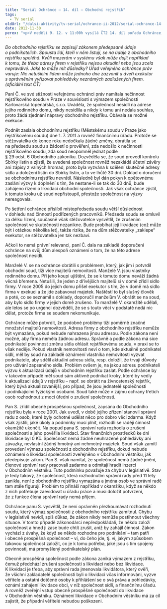 ```yaml
---
title: "Seriál Ochránce – 14. díl – Obchodní rejstřík"
tags:
  - TV seriál
oldUrl: "/dalsi-aktivity/tv-serial/ochrance-ii-2012/serial-ochrance-14-dil-obchodni-rejstrik-1/"
date: 2012-11-30
perex: "<p>V neděli 9. 12. v 11:00h vysílá ČT2 14. díl pořadu Ochránce, tentokrát o pracovněprávních vztazích a činnosti inspektorátů práce. Reprízu dílu uvidíte na ČT2 v úterý 11. 12. v 9:05h.</p>"
---
```


<!-- imported from the old website -->

<p><em>Do obchodního rejstříku se zapisují zákonem předepsané údaje o podnikatelích. Spousta lidí, kteří v něm listují, se na údaje z obchodního rejstříku spoléhá. Kvůli mezerám v systému však může dojít například k tomu, že třeba adresy firem v rejstříku nejsou aktuální nebo jsou zcela nepravdivé. Jaké to může mít důsledky? Úřad veřejného ochránce práv varuje: Nic netušícím lidem může jednoho dne zazvonit u dveří exekutor s oprávněním vyřizovat pohledávky neznámých zadlužených firem. (oficiální text ČT)</em></p><p>Paní Č. ve své stížnosti veřejnému ochránci práv namítala nečinnost rejstříkového soudu v Praze v souvislosti s výmazem společnosti Karlovarská topenářská, s.r.o. Uváděla, že společnost nesídlí na adrese jejího rodinného domu, nikdy nesídlila a nikdy k tomu ani nedala souhlas, proto žádá zjednání nápravy obchodního rejstříku. Obávala se možné exekuce. </p><p>Podnět zaslala obchodnímu rejstříku (Městskému soudu v Praze jako rejstříkovému soudu) dne 1. 7. 2011 a rovněž finančnímu úřadu. Protože se stěžovatelka do konce roku nedočkala žádné změny, obrátila se na předsedu soudu s žádostí o prověření, zda nedošlo k nečinnosti rejstříkového soudu, zda soud neopomněl jednat podle § 29 odst. 6 Obchodního zákoníku. Dozvěděla se, že soud provedl kontrolu Sbírky listin a zjistil, že uvedená společnost rovněž nezakládá účetní závěry ani zápisy z valných hromad, proto byla vyzvána k sdělení skutečné adresy sídla a doložení listin do Sbírky listin, a to ve lhůtě 30 dní. Doklad o doručení se obchodnímu rejstříku nevrátil. Následně byl dán pokyn k opětovnému zaslání výzvy k doplnění s tím, že nestane-li se tak do 30 dnů, bude zahájeno řízení o likvidaci obchodní společnosti. Jak však ochránce zjistil, k tomuto kroku už soud nepřistoupil, přestože společnost na výzvy nereagovala.</p><p>Po šetření ochránce přislíbil místopředseda soudu větší důslednost v dohledu nad činností podřízených pracovníků. Předseda soudu se omluvil za délku řízení, současně však stěžovatelce vysvětlil, že zrušením společnost ve skutečnosti nezanikne. Bude probíhat její likvidace (což může být i otázkou několika let), takže rizika, že na dům stěžovatelky „zaklepe“ exekutor, se stěžovatelka jen tak nezbaví. </p><p>Ačkoli to nemá právní relevanci, paní Č. dala na základě doporučení ochránce na svůj dům alespoň oznámení o tom, že na této adrese společnost nesídlí. </p><p>Manželé V. se na ochránce obrátili s problémem, který, jak jim i potvrdil obchodní soud, tíží více majitelů nemovitostí. Manželé V. jsou vlastníky rodinného domu. Při jeho koupi ujištěni, že se k tomuto domu neváží žádná věcná břemena. Netušili, že jeden z dřívějších majitelů si v domě zřídil sídlo firmy. V roce 2005 do jejich domu přišel exekutor s tím, že v domě má sídlo firma v exekuci a že jde zabavovat majetek. Naštěstí to byl slušný člověk a poté, co se seznámil s doklady, doporučil manželům V. obrátit se na soud, aby bylo sídlo firmy v jejich domě zrušeno. To manželé V. okamžitě udělali, ale letos se po urgenci dozvěděli, že se s touto věcí v podstatě nedá nic dělat, protože firma se soudem nekomunikuje.</p><p>Ochránce může potvrdit, že podobné problémy tíží poměrně značné množství majitelů nemovitostí. Adresa firmy z obchodního rejstříku nemůže být vymazána, pokud nebude nahrazena jinou adresou. Podle zákona není možné, aby firma neměla žádnou adresu. Správně a podle zákona má sice podnikatel povinnost změnu sídla ohlásit rejstříkovému soudu, v praxi se to však neděje. Pokud vlastník nemovitosti neví o tom, kde aktuálně podnikatel sídlí, měl by soud na základě oznámení vlastníka nemovitosti vyzvat podnikatele, aby sdělil aktuální adresu sídla, resp. doložil, že trvají důvody pro užívání zapsaného sídla. Problém ovšem je, na jakou adresu podnikateli výzvu k aktualizaci údajů v obchodním rejstříku zaslat. Podle ochránce by v takovém případě měl soud sám aktivně podnikat kroky, které by vedly k aktualizaci údajů v rejstříku – např. se obrátit na živnostenský rejstřík, který bývá aktualizovanější, pro případ, že jsou jednatelé společnosti i podnikajícími fyzickými osobami. Soud také může v zájmu ochrany třetích osob rozhodnout z moci úřední o zrušení společnosti.</p><p>Pan S. zřídil obecně prospěšnou společnost, zapsána do Obchodního rejstříku byla v roce 2001. Jak uvedl, v době jejího zřízení stanovil správní radu z osob, které byly ochotné udělat něco pro dobro věci zdarma. Když však zjistili, jaké úkoly a podmínky musí plnit, rozhodli se raději činnost okamžitě ukončit. Na popud pana S. správní rada rozhodla o zrušení společnosti a jeho pověřila likvidací. Stav finančních prostředků ke dni likvidace byl 0 Kč. Společnost nemá žádné neuhrazené pohledávky ani závazky, nevlastní žádný hmotný ani nehmotný majetek. Soud však zamítl provedení výmazu společnosti z obchodního rejstříku, dokud nebude oznámení o likvidaci společnosti zveřejněno v Obchodním věstníku, jak předepisuje zákon. Pan S. však namítal, že společnost nemá žádné jmění, členové správní rady pracovali zadarmo a odmítají hradit inzerci v Obchodním věstníku. Tuto podmínku považuje za chybu v legislativě. Stav je tedy takový, že společnost, která rozhodnutím správní rady před 11 lety zanikla, není z obchodního rejstříku vymazána a jména osob ve správní radě tam stále figurují. Problém to přináší například v okamžiku, když se někdo z nich potřebuje zaevidovat u úřadu práce a musí doložit potvrzení, že z funkce člena správní rady nemá příjem.</p><p>Ochránce panu S. vysvětlil, že není oprávněn přezkoumávat rozhodnutí soudu, který výmaz společnosti z obchodního rejstříku zamítnul. Chybu v legislativě nevidí, spíš důkaz, že zákon nikdy nemůže postihnout všechny situace. V tomto případě zákonodárci nepředpokládali, že někdo založí společnost a hned ji zase bude chtít zrušit, aniž by zahájil činnost. Zákon vychází z úvahy, že když se někdo rozhodne pro podnikání – tam patří i obecně prospěšná společnost – ví, do čeho jde, tj. ví, jakým způsobem takovou společnost založit, co je k tomu potřeba, jaké jsou s tím spojeny povinnosti, má promyšlený podnikatelský plán.</p><p>Obecně prospěšná společnost podle zákona zaniká výmazem z rejstříku, čemuž předchází zrušení společnosti s likvidací nebo bez likvidace. K likvidaci je třeba, aby správní rada jmenovala likvidátora, který ověří, že všichni zakladatelé společnosti byli o likvidaci včas informováni, vyzve věřitele a ostatní dotčené osoby k přihlášení se o svá práva a pohledávky, oznámí zahájení likvidace obci, v níž společnost sídlí, a finančnímu úřadu. A rovněž zveřejní vstup obecně prospěšné společnosti do likvidace v Obchodním věstníku. Oznámení likvidace v Obchodním věstníku má za cíl zajistit, že případní věřitelé nebudou poškozeni.</p>
